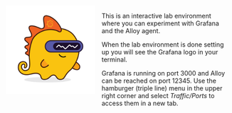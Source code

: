 <img src="./images/grot.png" alt="Grot - the Grafana Dino Robot Mascot" style="float: left; margin: 0 15px 15px 0; max-width: 200px;" />

This is an interactive lab environment where you can experiment with Grafana and the Alloy agent.

When the lab environment is done setting up you will see the Grafana logo in your terminal.

Grafana is running on port 3000 and Alloy can be reached on port 12345. Use the hamburger (triple line) menu in the upper right corner and select *Traffic/Ports* to access them in a new tab.